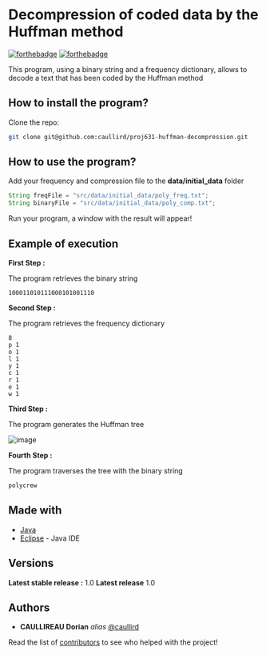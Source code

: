 # Decompression of coded data by the Huffman method

[![forthebadge](http://forthebadge.com/images/badges/built-with-love.svg)](http://forthebadge.com)  [![forthebadge](http://forthebadge.com/images/badges/powered-by-electricity.svg)](http://forthebadge.com)

This program, using a binary string and a frequency dictionary, allows to decode a text that has been coded by the Huffman method

## How to install the program?

Clone the repo:

```sh
git clone git@github.com:caullird/proj631-huffman-decompression.git
```

## How to use the program?

Add your frequency and compression file to the **data/initial_data** folder

```java
String freqFile = "src/data/initial_data/poly_freq.txt";
String binaryFile = "src/data/initial_data/poly_comp.txt";
```

Run your program, a window with the result will appear! 

## Example of execution

**First Step :** 

The program retrieves the binary string

```bin
100011010111000101001110
```

**Second Step :**

The program retrieves the frequency dictionary

```bin
8
p 1
o 1
l 1
y 1
c 1
r 1
e 1
w 1
```

**Third Step :**

The program generates the Huffman tree

![image](https://user-images.githubusercontent.com/54810120/121153320-3fe26680-c846-11eb-9bc3-6ef37c1a6cf9.png)


**Fourth Step :**

The program traverses the tree with the binary string

```java
polycrew
```

##  Made with

* [Java](https://www.java.com/fr/)
* [Eclipse](https://www.eclipse.org/) - Java IDE

## Versions

**Latest stable release :** 1.0
**Latest release** 1.0


## Authors

* **CAULLIREAU Dorian** _alias_ [@caullird](https://github.com/caullird)

Read the list of [contributors](https://github.com/your/project/contributors) to see who helped with the project!





